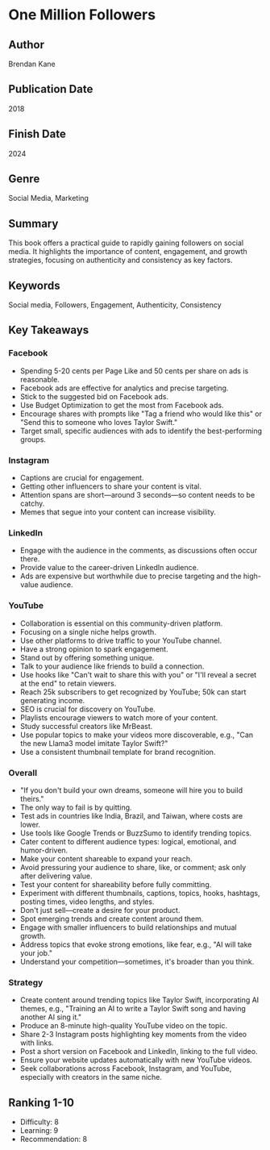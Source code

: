 # One Million Followers

## Author
Brendan Kane

## Publication Date
2018

## Finish Date
2024

## Genre
Social Media, Marketing

## Summary
This book offers a practical guide to rapidly gaining followers on social media. It highlights the importance of content, engagement, and growth strategies, focusing on authenticity and consistency as key factors.

## Keywords
Social media, Followers, Engagement, Authenticity, Consistency

## Key Takeaways

### Facebook
- Spending 5-20 cents per Page Like and 50 cents per share on ads is reasonable.
- Facebook ads are effective for analytics and precise targeting.
- Stick to the suggested bid on Facebook ads.
- Use Budget Optimization to get the most from Facebook ads.
- Encourage shares with prompts like "Tag a friend who would like this" or "Send this to someone who loves Taylor Swift."
- Target small, specific audiences with ads to identify the best-performing groups.

### Instagram
- Captions are crucial for engagement.
- Getting other influencers to share your content is vital.
- Attention spans are short—around 3 seconds—so content needs to be catchy.
- Memes that segue into your content can increase visibility.

### LinkedIn
- Engage with the audience in the comments, as discussions often occur there.
- Provide value to the career-driven LinkedIn audience.
- Ads are expensive but worthwhile due to precise targeting and the high-value audience.

### YouTube
- Collaboration is essential on this community-driven platform.
- Focusing on a single niche helps growth.
- Use other platforms to drive traffic to your YouTube channel.
- Have a strong opinion to spark engagement.
- Stand out by offering something unique.
- Talk to your audience like friends to build a connection.
- Use hooks like "Can't wait to share this with you" or "I'll reveal a secret at the end" to retain viewers.
- Reach 25k subscribers to get recognized by YouTube; 50k can start generating income.
- SEO is crucial for discovery on YouTube.
- Playlists encourage viewers to watch more of your content.
- Study successful creators like MrBeast.
- Use popular topics to make your videos more discoverable, e.g., "Can the new Llama3 model imitate Taylor Swift?"
- Use a consistent thumbnail template for brand recognition.

### Overall
- "If you don't build your own dreams, someone will hire you to build theirs."
- The only way to fail is by quitting.
- Test ads in countries like India, Brazil, and Taiwan, where costs are lower.
- Use tools like Google Trends or BuzzSumo to identify trending topics.
- Cater content to different audience types: logical, emotional, and humor-driven.
- Make your content shareable to expand your reach.
- Avoid pressuring your audience to share, like, or comment; ask only after delivering value.
- Test your content for shareability before fully committing.
- Experiment with different thumbnails, captions, topics, hooks, hashtags, posting times, video lengths, and styles.
- Don't just sell—create a desire for your product.
- Spot emerging trends and create content around them.
- Engage with smaller influencers to build relationships and mutual growth.
- Address topics that evoke strong emotions, like fear, e.g., "AI will take your job."
- Understand your competition—sometimes, it's broader than you think.

### Strategy
- Create content around trending topics like Taylor Swift, incorporating AI themes, e.g., "Training an AI to write a Taylor Swift song and having another AI sing it."
- Produce an 8-minute high-quality YouTube video on the topic.
- Share 2-3 Instagram posts highlighting key moments from the video with links.
- Post a short version on Facebook and LinkedIn, linking to the full video.
- Ensure your website updates automatically with new YouTube videos.
- Seek collaborations across Facebook, Instagram, and YouTube, especially with creators in the same niche.

## Ranking 1-10
- Difficulty: 8
- Learning: 9
- Recommendation: 8